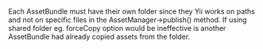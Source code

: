 Each AssetBundle must have their own folder since they Yii works on paths and not on specific files in the AssetManager->publish() method.
If using shared folder eg. forceCopy option would be ineffective is another AssetBundle had already copied assets from the folder.
